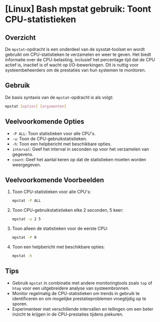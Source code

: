 # [Linux] Bash mpstat gebruik: Toont CPU-statistieken

## Overzicht
De `mpstat`-opdracht is een onderdeel van de sysstat-toolset en wordt gebruikt om CPU-statistieken te verzamelen en weer te geven. Het biedt informatie over de CPU-belasting, inclusief het percentage tijd dat de CPU actief is, inactief is of wacht op I/O-bewerkingen. Dit is nuttig voor systeembeheerders om de prestaties van hun systemen te monitoren.

## Gebruik
De basis syntaxis van de `mpstat`-opdracht is als volgt:

```bash
mpstat [opties] [argumenten]
```

## Veelvoorkomende Opties
- `-P ALL`: Toon statistieken voor alle CPU's.
- `-u`: Toon de CPU-gebruikstatistieken.
- `-h`: Toon een helpbericht met beschikbare opties.
- `interval`: Geef het interval in seconden op voor het verzamelen van gegevens.
- `count`: Geef het aantal keren op dat de statistieken moeten worden weergegeven.

## Veelvoorkomende Voorbeelden

1. Toon CPU-statistieken voor alle CPU's:
   ```bash
   mpstat -P ALL
   ```

2. Toon CPU-gebruikstatistieken elke 2 seconden, 5 keer:
   ```bash
   mpstat -u 2 5
   ```

3. Toon alleen de statistieken voor de eerste CPU:
   ```bash
   mpstat -P 0
   ```

4. Toon een helpbericht met beschikbare opties:
   ```bash
   mpstat -h
   ```

## Tips
- Gebruik `mpstat` in combinatie met andere monitoringtools zoals `top` of `htop` voor een uitgebreidere analyse van systeembronnen.
- Monitor regelmatig de CPU-statistieken om trends in gebruik te identificeren en om mogelijke prestatieproblemen vroegtijdig op te sporen.
- Experimenteer met verschillende intervallen en tellingen om een beter inzicht te krijgen in de CPU-prestaties tijdens piekuren.